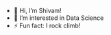 - 👋 Hi, I’m Shivam!
- 👀 I’m interested in Data Science
- ⚡ Fun fact: I rock climb!
<!--- Hi All --->
